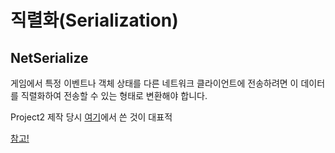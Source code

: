 # 직렬화(Serialization)




## NetSerialize
게임에서 특정 이벤트나 객체 상태를 다른 네트워크 클라이언트에 전송하려면 이 데이터를 직렬화하여 전송할 수 있는 형태로 변환해야 합니다.

Project2 제작 당시 [여기](https://github.com/cubee021/PlayAround_d/blob/main/Project2/GameData/MyCharacterStat.h)에서 쓴 것이 대표적

[참고!](https://kimteemo8729.tistory.com/41)
